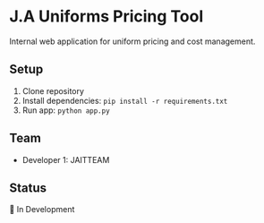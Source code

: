 # J.A Uniforms Pricing Tool

Internal web application for uniform pricing and cost management.

## Setup
1. Clone repository
2. Install dependencies: `pip install -r requirements.txt`
3. Run app: `python app.py`

## Team
- Developer 1: JAITTEAM

## Status
🚧 In Development